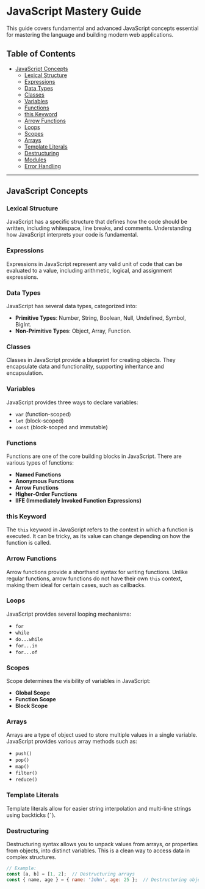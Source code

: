 # JavaScript Mastery Guide

This guide covers fundamental and advanced JavaScript concepts essential for mastering the language and building modern web applications.

## Table of Contents
- [JavaScript Concepts](#javascript-concepts)
  - [Lexical Structure](#lexical-structure)
  - [Expressions](#expressions)
  - [Data Types](#data-types)
  - [Classes](#classes)
  - [Variables](#variables)
  - [Functions](https://github.com/shwetasharms/javascript-interview-guid/tree/main/JavascriptConcepts/Functions)
  - [this Keyword](#this-keyword)
  - [Arrow Functions](#arrow-functions)
  - [Loops](#loops)
  - [Scopes](#scopes)
  - [Arrays](#arrays)
  - [Template Literals](#template-literals)
  - [Destructuring](#destructuring)
  - [Modules](#modules)
  - [Error Handling](#error-handling)

---

## JavaScript Concepts

### Lexical Structure
JavaScript has a specific structure that defines how the code should be written, including whitespace, line breaks, and comments. Understanding how JavaScript interprets your code is fundamental.

### Expressions
Expressions in JavaScript represent any valid unit of code that can be evaluated to a value, including arithmetic, logical, and assignment expressions.

### Data Types
JavaScript has several data types, categorized into:
- **Primitive Types**: Number, String, Boolean, Null, Undefined, Symbol, BigInt.
- **Non-Primitive Types**: Object, Array, Function.

### Classes
Classes in JavaScript provide a blueprint for creating objects. They encapsulate data and functionality, supporting inheritance and encapsulation.

### Variables
JavaScript provides three ways to declare variables:
- `var` (function-scoped)
- `let` (block-scoped)
- `const` (block-scoped and immutable)

### Functions
Functions are one of the core building blocks in JavaScript. There are various types of functions:
- **Named Functions**
- **Anonymous Functions**
- **Arrow Functions**
- **Higher-Order Functions**
- **IIFE (Immediately Invoked Function Expressions)**

### this Keyword
The `this` keyword in JavaScript refers to the context in which a function is executed. It can be tricky, as its value can change depending on how the function is called.

### Arrow Functions
Arrow functions provide a shorthand syntax for writing functions. Unlike regular functions, arrow functions do not have their own `this` context, making them ideal for certain cases, such as callbacks.

### Loops
JavaScript provides several looping mechanisms:
- `for`
- `while`
- `do...while`
- `for...in`
- `for...of`

### Scopes
Scope determines the visibility of variables in JavaScript:
- **Global Scope**
- **Function Scope**
- **Block Scope**

### Arrays
Arrays are a type of object used to store multiple values in a single variable. JavaScript provides various array methods such as:
- `push()`
- `pop()`
- `map()`
- `filter()`
- `reduce()`

### Template Literals
Template literals allow for easier string interpolation and multi-line strings using backticks (`` ` ``).

### Destructuring
Destructuring syntax allows you to unpack values from arrays, or properties from objects, into distinct variables. This is a clean way to access data in complex structures.

```javascript
// Example:
const [a, b] = [1, 2];  // Destructuring arrays
const { name, age } = { name: 'John', age: 25 };  // Destructuring objects
